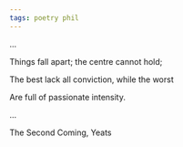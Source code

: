 ```yaml
---
tags: poetry phil
---
```


...

Things fall apart; the centre cannot hold;

The best lack all conviction, while the worst   

Are full of passionate intensity.

...

The Second Coming, Yeats

